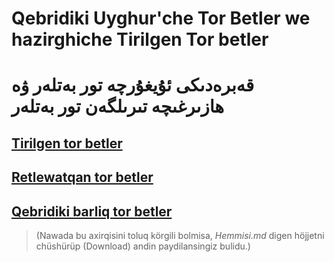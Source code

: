 # Qebridiki Uyghur'che Tor Betler we hazirghiche Tirilgen Tor betler 

# قەبرەدىكى ئۇيغۇرچە تور بەتلەر ۋە ھازىرغىچە تىرىلگەن تور بەتلەر

## [Tirilgen tor betler](./Tirilgen_Tor_Betler.md)<br>
## [Retlewatqan tor betler](./Retlewatqan.md)<br>
## [Qebridiki barliq tor betler](./Hemmisi.md) 
> (Nawada bu axirqisini toluq körgili bolmisa, _Hemmisi.md_ digen höjjetni chüshürüp (Download) andin paydilansingiz bulidu.)<br>


